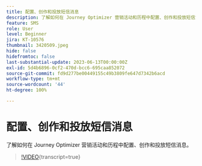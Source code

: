 ```yaml
---
title: 配置、创作和投放短信消息
description: 了解如何在 Journey Optimizer 营销活动和历程中配置、创作和投放短信消息。
feature: SMS
role: User
level: Beginner
jira: KT-10576
thumbnail: 3420509.jpeg
hide: false
hidefromtoc: false
last-substantial-update: 2023-06-13T00:00:00Z
exl-id: 5d4b6896-0cf2-470d-bcc6-695caa852072
source-git-commit: fd9d277be00449155c49b3809fe647d7342b6acd
workflow-type: tm+mt
source-wordcount: '44'
ht-degree: 100%

---
```


# 配置、创作和投放短信消息

了解如何在 Journey Optimizer 营销活动和历程中配置、创作和投放短信消息。

>[!VIDEO](https://video.tv.adobe.com/v/3420509?quality=12&learn=on){transcript=true}
